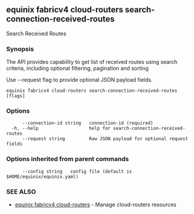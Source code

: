 ## equinix fabricv4 cloud-routers search-connection-received-routes

Search Received Routes

### Synopsis

The API provides capability to get list of received routes using search criteria, including optional filtering, pagination and sorting

Use --request flag to provide optional JSON payload fields.

```
equinix fabricv4 cloud-routers search-connection-received-routes [flags]
```

### Options

```
      --connection-id string   connection-id (required)
  -h, --help                   help for search-connection-received-routes
      --request string         Raw JSON payload for optional request fields
```

### Options inherited from parent commands

```
      --config string   config file (default is $HOME/equinix/equinix.yaml)
```

### SEE ALSO

* [equinix fabricv4 cloud-routers](equinix_fabricv4_cloud-routers.md)	 - Manage cloud-routers resources

